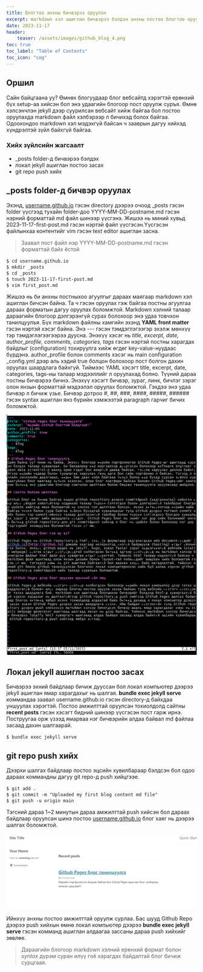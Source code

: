 ```yaml
---
title: Блогтоо анхны бичвэрээ оруулах
excerpt: markdown хэл ашиглан бичвэрээ бэлдэн анхны постоо блогтоо оруулж үзье!
date: 2023-11-17
header:
    teaser: /assets/images/github_blog_4.png
toc: true
toc_label: "Table of Contents"
toc_icon: "cog"
---
```

## Оршил
Сайн байцгаана уу? Өмнөх блогуудаар блог вебсайтд хэрэгтэй ерөнхий бүх setup-аа хийсэн бол энэ удаагийн блогоор пост оруулж суръя. Өмнө хэлсэнчлэн jekyll дээр суурилсан вебсайт хийж байгаа бол постоо оруулахда markdown файл хэлбэрээр л бичихэд болох байгаа. Одоохондоо markdown хэл мэдэхгүй байсан ч зааврын дагуу хийхэд хүндрэлтэй зүйл байхгүй байгаа.

### Хийх зүйлсийн жагсаалт
- _posts folder-д бичвэрээ бэлдэх
- локал jekyll ашиглан постоо засах
- git repo push хийх

## _posts folder-д бичвэр оруулах
Эхэнд, [username.github.io](http://username.github.io) гэсэн directory дээрээ очоод _posts гэсэн folder үүсгээд тухайн folder-доо YYYY-MM-DD-postname.md гэсэн нэрний форматтай md файл шинээр үүсгэнэ. Жишээ нь миний хувьд 2023-11-17-first-post.md гэсэн нэртэй файл үүсгэсэн.Үүсгэсэн файлынхаа контентийг vim гэсэн text editor ашиглан засна. 
> Заавал пост файл нэр YYYY-MM-DD-postname.md гэсэн форматтай байх ёстой

```shell
$ cd username.github.io
$ mkdir _posts
$ cd _posts
$ touch 2023-11-17-first-post.md
$ vim first_post.md
```

Жишээ нь би анхны постныхоо агуулгыг дараах маягаар markdown хэл ашиглан бичсэн байна. Та ч гэсэн оруулах гэж байгаа постны агуулгаа дараах форматын дагуу оруулах боломжтой. Markdown хэлний талаар дараагийн блогоор дэлгэрэнгүй сурах болохоор энэ удаа товчхон танилцуулъя. Бүх markdown файлны хамгийн эхэнд **YAML front matter** гэсэн нэртэй хэсэг байна. Энэ --- гэсэн тэмдэглэгээгэр эхэлж мөнхүү тэр тэмдэглэгээгээрээ дуусна. Энэхүү хэсэг нь *title, excerpt, date, author_profile, comments, categories, tags* гэсэн нэртэй постны харагдах байдлыг (configuration) тохируулга хийж өгдөг key-value-нуудаас бүрдэнэ. author_profile болон comments хэсэг нь main configuration _config.yml дээр аль хэдий true болцон болохоор пост болгон дахин оруулах шаардлага байхгүй. Тиймээс YAML хэсэгт title, excerpt, date, categories, tags-ны талаар мэдээллийг л оруулахад болно. Түүний дараа постны бичвэрээ бичнэ. Энэхүү хэсэгт бичвэр, зураг, линк, бичлэг зэрэг олон янзын форматтай мэдээлэл оруулах боломжтой. Гэхдээ энэ удаа бичвэр л бичиж үзье. Бичвэр дотроо #, ##, ###, ####, #####, ###### гэсэн syntax ашиглан янз бүрийн хэмжээтэй paragraph гарчиг бичих боломжтой.

![writing in md](/assets/images/post_content.png)

## Локал jekyll ашиглан постоо засах
Бичвэрээ эхний байдлаар бичиж дууссан бол локал компьютер дээрээ jekyll ашиглан ямар харагдахыг нь шалгая. **bundle exec jekyll serve** коммандаа заавал username.github.io гэсэн directory-д байхдаа уншуулах хэрэгтэй. Постоо амжилттай оруулсан тохиолдолд сайтны **recent posts** гэсэн хэсэгт бидний шинээр үүсгэсэн пост гарж ирнэ. Поструугаа орж үзээд ямарваа нэг бичвэрийн алдаа байвал md файлаа засаад дахин шалгаарай.
```shell
$ bundle exec jekyll serve
```
## git repo push хийх
Дээрхи шалгах байдлаар постоо эцсийн хувилбараар бэлдсэн бол одоо дараах коммандны дагуу git repo-д push хийцгээе. 
```shell
$ git add .
$ git commit -m "Uploaded my first blog content md file"
$ git push -u origin main
```

Тэгсний дараа 1~2 минутын дараа амжилттай push хийсэн бол дараах байдлаар оруулсан шинэ постоо [username.github.io](http://username.github.io) блог хаяг нь дээрээ шалгах боломжтой.

![first_post](/assets/images/first_post.png)

Ийнхүү анхны постоо амжилттай оруулж сурлаа. Бас шууд Github Repo дээрээ push хийхын өмнө локал компьютер дээрээ **bundle exec jekyll serve** гэсэн комманд ашиглан алдаагаа зассаны дараа push хийхийг зөвлөе.

> Дараагийн блогоор markdown хэлний ерөнхий формат болон *syntax* дүрэм суран илүү гоё харагдах байдалтай блог бичиж сурцгаая.